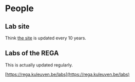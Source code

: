 # People

## Lab site
Think [the site](https://rega.kuleuven.be/cev/ecv/staff-members) is updated every 10 years.

## Labs of the REGA
This is actually updated regularly.

[https://rega.kuleuven.be/labs](https://rega.kuleuven.be/labs)



